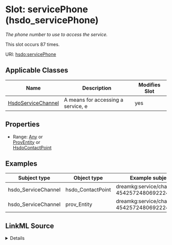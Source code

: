 

# Slot: servicePhone (hsdo_servicePhone)


_The phone number to use to access the service._






This slot occurs 87 times.


URI: [hsdo:servicePhone](http://schema.org/servicePhone)



<!-- no inheritance hierarchy -->





## Applicable Classes

| Name | Description | Modifies Slot |
| --- | --- | --- |
| [HsdoServiceChannel](../classes/HsdoServiceChannel.md) | A means for accessing a service, e |  yes  |







## Properties

* Range: [Any](../classes/Any.md)&nbsp;or&nbsp;<br />[ProvEntity](../classes/ProvEntity.md)&nbsp;or&nbsp;<br />[HsdoContactPoint](../classes/HsdoContactPoint.md)






## Examples

| Subject type | Object type | Example subject | Example object | Occurrences |
| --- | --- | --- | --- | --- |
| hsdo_ServiceChannel | hsdo_ContactPoint | dreamkg:service/channel/P-4542572480692224 | dreamkg:service/phone/4542572480692224 | 87 |
| hsdo_ServiceChannel | prov_Entity | dreamkg:service/channel/P-4542572480692224 | dreamkg:service/phone/4542572480692224 | 87 |




## LinkML Source

<details>

```yaml
name: hsdo_servicePhone
annotations:
  count:
    tag: count
    value: 87
description: The phone number to use to access the service.
title: servicePhone
examples:
- object:
    example_object: dreamkg:service/phone/4542572480692224
    example_object_type: hsdo_ContactPoint
    example_predicate: hsdo:servicePhone
    example_subject: dreamkg:service/channel/P-4542572480692224
    example_subject_type: hsdo_ServiceChannel
- object:
    example_object: dreamkg:service/phone/4542572480692224
    example_object_type: prov_Entity
    example_predicate: hsdo:servicePhone
    example_subject: dreamkg:service/channel/P-4542572480692224
    example_subject_type: hsdo_ServiceChannel
from_schema: dream-kg
rank: 1000
slot_uri: hsdo:servicePhone
alias: hsdo_servicePhone
domain_of:
- hsdo_ServiceChannel
range: Any
any_of:
- range: prov_Entity
- range: hsdo_ContactPoint

```
</details>